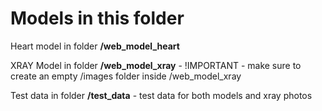 # Models in this folder

Heart model in folder **/web_model_heart**

XRAY Model in folder **/web_model_xray** - !IMPORTANT - make sure to create an empty /images folder inside /web_model_xray

Test data in folder **/test_data** - test data for both models and xray photos
